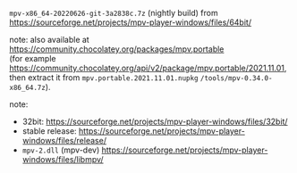 `mpv-x86_64-20220626-git-3a2838c.7z` (nightly build) from  
https://sourceforge.net/projects/mpv-player-windows/files/64bit/  

note:
also available at https://community.chocolatey.org/packages/mpv.portable  
(for example https://community.chocolatey.org/api/v2/package/mpv.portable/2021.11.01, 
then extract it from `mpv.portable.2021.11.01.nupkg` `/tools/mpv-0.34.0-x86_64.7z`).

note: 
- 32bit: https://sourceforge.net/projects/mpv-player-windows/files/32bit/  
- stable release: https://sourceforge.net/projects/mpv-player-windows/files/release/  
- `mpv-2.dll` (mpv-dev) https://sourceforge.net/projects/mpv-player-windows/files/libmpv/  

